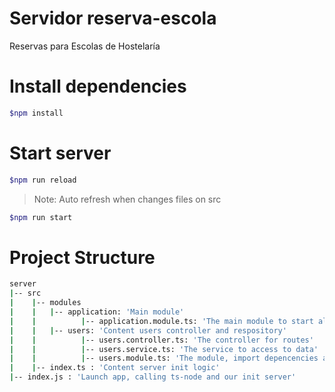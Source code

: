 # Servidor reserva-escola
Reservas para Escolas de Hostelaría


# Install dependencies
```bash
$npm install
```

# Start server
```bash
$npm run reload 
```
> Note: Auto refresh when changes files on src
```bash
$npm run start
```

# Project Structure
```bash
server
|-- src
|    |-- modules
|    |   |-- application: 'Main module'
|    |          |-- application.module.ts: 'The main module to start all modules'
|    |   |-- users: 'Content users controller and respository'
|    |          |-- users.controller.ts: 'The controller for routes'
|    |          |-- users.service.ts: 'The service to access to data'
|    |          |-- users.module.ts: 'The module, import depencencies and export services'
|    |-- index.ts : 'Content server init logic'
|-- index.js : 'Launch app, calling ts-node and our init server'
```